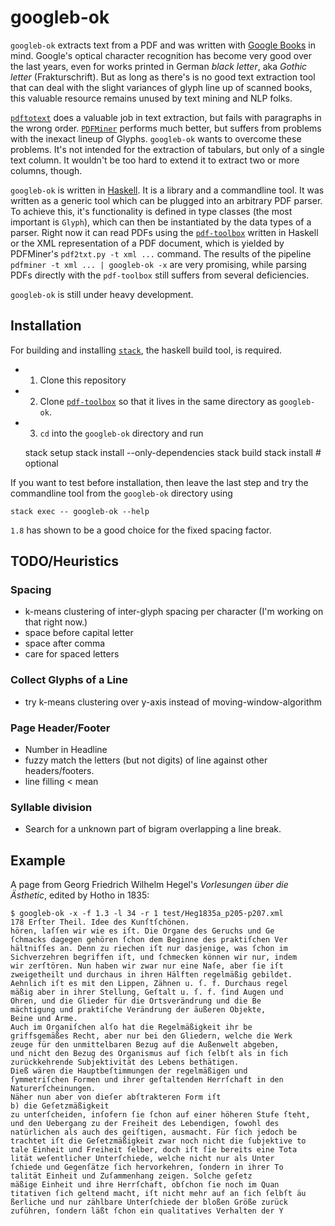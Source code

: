 # googleb-ok

`googleb-ok` extracts text from a PDF and was written with
[Google Books](http://books.google.com) in mind. Google's optical
character recognition has become very good over the last years, even
for works printed in German *black letter*, aka *Gothic letter*
(Frakturschrift). But as long as there's is no good text extraction
tool that can deal with the slight variances of glyph line up of
scanned books, this valuable resource remains unused by text mining
and NLP folks.

[`pdftotext`](https://www.xpdfreader.com/pdftotext-man.html) does a
valuable job in text extraction, but fails with paragraphs in the
wrong order. [`PDFMiner`](https://github.com/euske/pdfminer) performs
much better, but suffers from problems with the inexact lineup of
Glyphs. `googleb-ok` wants to overcome these problems. It's not
intended for the extraction of tabulars, but only of a single text
column. It wouldn't be too hard to extend it to extract two or more
columns, though.

`googleb-ok` is written in [Haskell](https://www.haskell.org/). It is
a library and a commandline tool. It was written as a generic tool
which can be plugged into an arbitrary PDF parser. To achieve this,
it's functionality is defined in type classes (the most important is
`Glyph`), which can then be instantiated by the data types of a
parser. Right now it can read PDFs using the
[`pdf-toolbox`](https://github.com/Yuras/pdf-toolbox) written in
Haskell or the XML representation of a PDF document, which is yielded
by PDFMiner's `pdf2txt.py -t xml ...` command. The results of the
pipeline `pdfminer -t xml ... | googleb-ok -x` are very promising,
while parsing PDFs directly with the `pdf-toolbox` still suffers from
several deficiencies.

`googleb-ok` is still under heavy development.


## Installation

For building and installing [`stack`](https://docs.haskellstack.org/en/stable/README/#quick-start-guide),
the haskell build tool, is required.

- 1. Clone this repository
- 2. Clone [`pdf-toolbox`](https://github.com/Yuras/pdf-toolbox) so
  that it lives in the same directory as `googleb-ok`.
- 3. `cd` into the `googleb-ok` directory and run

	stack setup
	stack install --only-dependencies
	stack build
	stack install # optional

If you want to test before installation, then leave the last step and
try the commandline tool from the `googleb-ok` directory using

	stack exec -- googleb-ok --help

`1.8` has shown to be a good choice for the fixed spacing factor.


## TODO/Heuristics
### Spacing
- k-means clustering of inter-glyph spacing per character (I'm working
  on that right now.)
- space before capital letter
- space after comma
- care for spaced letters

### Collect Glyphs of a Line
- try k-means clustering over y-axis instead of
  moving-window-algorithm

### Page Header/Footer
- Number in Headline
- fuzzy match the letters (but not digits) of line against other
  headers/footers.
- line filling < mean

### Syllable division
- Search for a unknown part of bigram overlapping a line break.


## Example

A page from Georg Friedrich Wilhelm Hegel's *Vorlesungen über die
Ästhetic*, edited by Hotho in 1835:

	$ googleb-ok -x -f 1.3 -l 34 -r 1 test/Heg1835a_p205-p207.xml
	178 Erſter Theil. Idee des Kunſtſchönen.
	hören, laſſen wir wie es iſt. Die Organe des Geruchs und Ge
	ſchmacks dagegen gehören ſchon dem Beginne des praktiſchen Ver
	hältniſſes an. Denn zu riechen iſt nur dasjenige, was ſchon im
	Sichverzehren begriffen iſt, und ſchmecken können wir nur, indem
	wir zerſtören. Nun haben wir zwar nur eine Naſe, aber ſie iſt
	zweigetheilt und durchaus in ihren Hälften regelmäßig gebildet.
	Aehnlich iſt es mit den Lippen, Zähnen u. ſ. f. Durchaus regel
	mäßig aber in ihrer Stellung, Geſtalt u. ſ. f. ſind Augen und
	Ohren, und die Glieder für die Ortsverändrung und die Be
	mächtigung und praktiſche Verändrung der äußeren Objekte,
	Beine und Arme.
	Auch im Organiſchen alſo hat die Regelmäßigkeit ihr be
	griffsgemäßes Recht, aber nur bei den Gliedern, welche die Werk
	zeuge für den unmittelbaren Bezug auf die Außenwelt abgeben,
	und nicht den Bezug des Organismus auf ſich ſelbſt als in ſich
	zurückkehrende Subjektivität des Lebens bethätigen.
	Dieß wären die Hauptbeſtimmungen der regelmäßigen und
	ſymmetriſchen Formen und ihrer geſtaltenden Herrſchaft in den
	Naturerſcheinungen.
	Näher nun aber von dieſer abſtrakteren Form iſt
	b) die Geſetzmäßigkeit
	zu unterſcheiden, inſofern ſie ſchon auf einer höheren Stufe ſteht,
	und den Uebergang zu der Freiheit des Lebendigen, ſowohl des
	natürlichen als auch des geiſtigen, ausmacht. Für ſich jedoch be
	trachtet iſt die Geſetzmäßigkeit zwar noch nicht die ſubjektive to
	tale Einheit und Freiheit ſelber, doch iſt ſie bereits eine Tota
	lität weſentlicher Unterſchiede, welche nicht nur als Unter
	ſchiede und Gegenſätze ſich hervorkehren, ſondern in ihrer To
	talität Einheit und Zuſammenhang zeigen. Solche geſetz
	mäßige Einheit und ihre Herrſchaft, obſchon ſie noch im Quan
	titativen ſich geltend macht, iſt nicht mehr auf an ſich ſelbſt äu
	ßerliche und nur zählbare Unterſchiede der bloßen Größe zurück
	zuführen, ſondern läßt ſchon ein qualitatives Verhalten der Y
